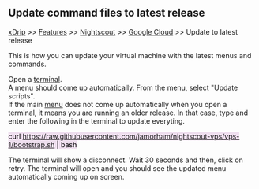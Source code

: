 ## Update command files to latest release  
[xDrip](../../README.md) >> [Features](../Features_page.md) >> [Nightscout](../Nightscout_page.md) >> [Google Cloud](./GoogleCloud.md) >> Update to latest release  
  
This is how you can update your virtual machine with the latest menus and commands.    
  
Open a [terminal](./Terminal.md).  
A menu should come up automatically.  From the menu, select "Update scripts".  
If the main [menu](./Menu.md) does not come up automatically when you open a terminal, it means you are running an older release.  In that case, type and enter the following in the terminal to update everyting.  
  
<mark style="background-color: #eFdFef">curl https://raw.githubusercontent.com/jamorham/nightscout-vps/vps-1/bootstrap.sh | bash</Mark>  
  
The terminal will show a disconnect.  Wait 30 seconds and then, click on retry.  The terminal will open and you should see the updated menu automatically coming up on screen.    
  

